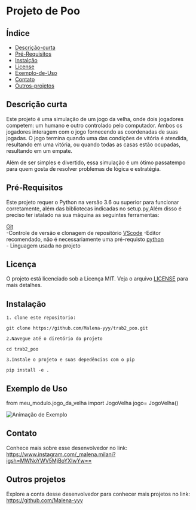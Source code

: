 # Projeto de Poo
## Índice
- [Descrição-curta](#Descricão-curta)
- [Pré-Requisitos](#Pré-Requisitos)
- [Instalção](#Instalação)
- [License](#License)
- [Exemplo-de-Uso](#Exemplo-de-Uso)
- [Contato](#Contato)
- [Outros-projetos](#Outros-projetos)

## Descrição curta
 Este projeto é uma simulação de um jogo da velha, onde dois jogadores competem: um humano e outro controlado pelo computador. Ambos os jogadores interagem com o jogo fornecendo as coordenadas de suas jogadas. O jogo termina quando uma das condições de vitória é atendida, resultando em uma vitória, ou quando todas as casas estão ocupadas, resultando em um empate.

Além de ser simples e divertido, essa simulação é um ótimo passatempo para quem gosta de resolver problemas de lógica e estratégia.

## Pré-Requisitos
Este projeto requer o Python na versão 3.6 ou superior para funcionar corretamente, além das bibliotecas indicadas no setup.py,Além disso é preciso ter istalado na sua máquina as seguintes ferramentas:

[Git](https://git-scm.com)<br/> -Controle de versão e clonagem de repositório
[VScode](https://code.visualstudio.com/) -Editor recomendado, não é necessariamente uma pré-requisto
[python]( python.org.)<br/> - Linguagem usada no projeto

## Licença

O projeto está licenciado sob a Licença MIT. Veja o arquivo [LICENSE](LICENSE) para mais detalhes.

## Instalação
```
1. clone este repositorio:

git clone https://github.com/Malena-yyy/trab2_poo.git

2.Navegue até o diretório do projeto

cd trab2_poo

3.Instale o projeto e suas depedências com o pip

pip install -e .

```
## Exemplo de Uso
from meu_modulo.jogo_da_velha import JogoVelha
jogo= JogoVelha()

![Animação de Exemplo](assents/gif.gif)

 
## Contato
Conhece mais sobre esse desenvolvedor no link:
https://www.instagram.com/_malena.milani?igsh=MWNoYWV5MjBoYXIwYw==

## Outros projetos
Explore a conta desse desenvolvedor para conhecer mais projetos no link:
https://github.com/Malena-yyy